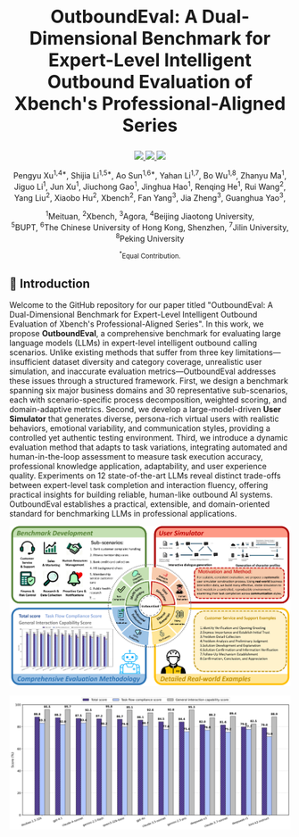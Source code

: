 <div align="center">
<h2 style="font-size: 32px;">OutboundEval: A Dual-Dimensional Benchmark for Expert-Level Intelligent Outbound Evaluation of Xbench's Professional-Aligned Series</h2>
</div>

<p align="center">
  <!-- arxiv badges -->
  <a href="https://arxiv.org/abs/">
    <img src="https://img.shields.io/badge/Paper-red?style=flat&logo=arxiv">
  </a>
  <!-- Chinese Version -->
  <a href="https://baidu.com">
    <img src="https://img.shields.io/badge/Project Page-white?style=flat&logo=google-docs">
  </a>
  <!-- Github -->
  <a href="https://github.com/">
    <img src="https://img.shields.io/badge/Code-black?style=flat&logo=github">
  </a>
</p>

<div align="center">
  <p>
    <a>Pengyu Xu</a><sup>1,4*</sup>, 
    <a>Shijia Li</a><sup>1,5*</sup>, 
    <a>Ao Sun</a><sup>1,6*</sup>,
    <a>Yahan Li</a><sup>1,7</sup>, 
    <a>Bo Wu</a><sup>1,8</sup>,
    <a>Zhanyu Ma</a><sup>1</sup>, <br>
    <a>Jiguo Li</a><sup>1</sup>,
    <a>Jun Xu</a><sup>1</sup>,
    <a>Jiuchong Gao</a><sup>1</sup>,
    <a>Jinghua Hao</a><sup>1</sup>,
    <a>Renqing He</a><sup>1</sup>,
    <a>Rui Wang</a><sup>2</sup>,
    <a>Yang Liu</a><sup>2</sup>,
    <a>Xiaobo Hu</a><sup>2</sup>,
    <a>Xbench</a><sup>2</sup>,
    <a>Fan Yang</a><sup>3</sup>,
    <a>Jia Zheng</a><sup>3</sup>,
    <a>Guanghua Yao</a><sup>3</sup>,
  </p>
  <p>
    <sup>1</sup><a>Meituan</a>, <sup>2</sup><a>Xbench</a>, <sup>3</sup><a>Agora</a>, <sup>4</sup><a>Beijing Jiaotong University</a>, <br>
    <sup>5</sup><a>BUPT</a>, <sup>6</sup><a>The Chinese University of Hong Kong, Shenzhen</a>, <sup>7</sup><a>Jilin University</a>, <sup>8</sup><a>Peking University</a>
  </p>
</div>

<div align="center"><small><sup>*</sup>Equal Contribution.</small></div>

## 🤖 Introduction
Welcome to the GitHub repository for our paper titled "OutboundEval: A Dual-Dimensional Benchmark for Expert-Level Intelligent Outbound Evaluation of Xbench's Professional-Aligned Series". 
In this work, we propose **OutboundEval**, a comprehensive benchmark for evaluating large language models (LLMs) in expert-level intelligent outbound calling scenarios. Unlike existing methods that suffer from three key limitations—insufficient dataset diversity and category coverage, unrealistic user simulation, and inaccurate evaluation metrics—OutboundEval addresses these issues through a structured framework. First, we design a benchmark spanning six major business domains and 30 representative sub-scenarios, each with scenario-specific process decomposition, weighted scoring, and domain-adaptive metrics. Second, we develop a large-model-driven **User Simulator** that generates diverse, persona-rich virtual users with realistic behaviors, emotional variability, and communication styles, providing a controlled yet authentic testing environment. Third, we introduce a dynamic evaluation method that adapts to task variations, integrating automated and human-in-the-loop assessment to measure task execution accuracy, professional knowledge application, adaptability, and user experience quality. Experiments on 12 state-of-the-art LLMs reveal distinct trade-offs between expert-level task completion and interaction fluency, offering practical insights for building reliable, human-like outbound AI systems. OutboundEval establishes a practical, extensible, and domain-oriented standard for benchmarking LLMs in professional applications.

![llm_12](./imgs/main.png)





![llm_12](./imgs/llm_12.jpg)
